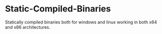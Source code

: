# Static-Compiled-Binaries
Statically compiled binaries both for windows and linux working in both x64 and x86 architectures.
